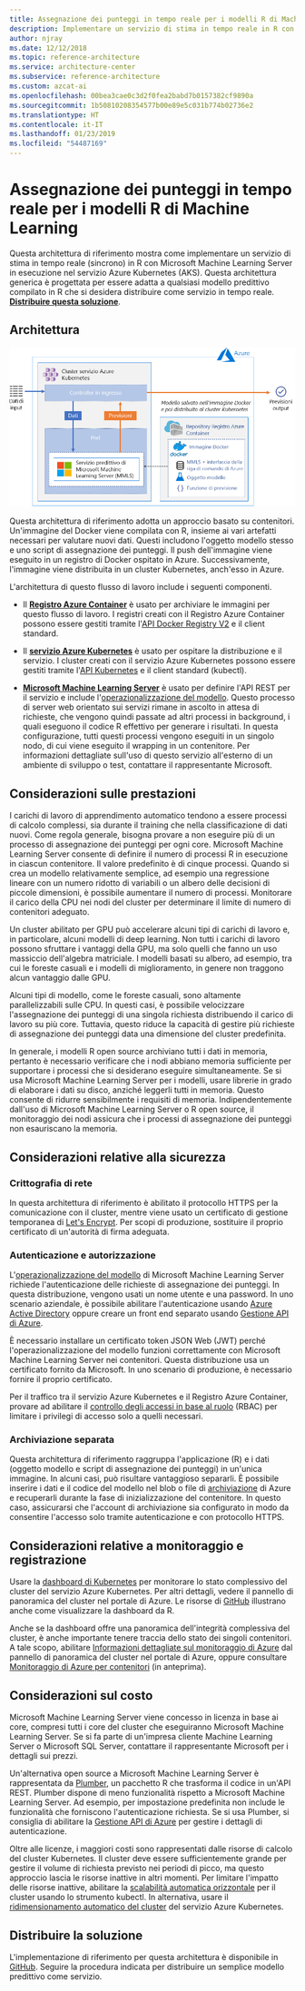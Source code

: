 ```yaml
---
title: Assegnazione dei punteggi in tempo reale per i modelli R di Machine Learning
description: Implementare un servizio di stima in tempo reale in R con Machine Learning Server in esecuzione nel servizio Azure Kubernetes.
author: njray
ms.date: 12/12/2018
ms.topic: reference-architecture
ms.service: architecture-center
ms.subservice: reference-architecture
ms.custom: azcat-ai
ms.openlocfilehash: 00bea3cae0c3d2f0fea2babd7b0157382cf9890a
ms.sourcegitcommit: 1b50810208354577b00e89e5c031b774b02736e2
ms.translationtype: HT
ms.contentlocale: it-IT
ms.lasthandoff: 01/23/2019
ms.locfileid: "54487169"
---
```

# <a name="real-time-scoring-of-r-machine-learning-models"></a>Assegnazione dei punteggi in tempo reale per i modelli R di Machine Learning

Questa architettura di riferimento mostra come implementare un servizio di stima in tempo reale (sincrono) in R con Microsoft Machine Learning Server in esecuzione nel servizio Azure Kubernetes (AKS). Questa architettura generica è progettata per essere adatta a qualsiasi modello predittivo compilato in R che si desidera distribuire come servizio in tempo reale. **[Distribuire questa soluzione][github]**.

## <a name="architecture"></a>Architettura

![Assegnazione dei punteggi in tempo reale per i modelli R di Machine Learning in Azure][0]

Questa architettura di riferimento adotta un approccio basato su contenitori. Un'immagine del Docker viene compilata con R, insieme ai vari artefatti necessari per valutare nuovi dati. Questi includono l'oggetto modello stesso e uno script di assegnazione dei punteggi. Il push dell'immagine viene eseguito in un registro di Docker ospitato in Azure. Successivamente, l'immagine viene distribuita in un cluster Kubernetes, anch'esso in Azure.

L'architettura di questo flusso di lavoro include i seguenti componenti.

- Il **[Registro Azure Container][acr]** è usato per archiviare le immagini per questo flusso di lavoro. I registri creati con il Registro Azure Container possono essere gestiti tramite l'[API Docker Registry V2][docker] e il client standard.

- Il **[servizio Azure Kubernetes][aks]** è usato per ospitare la distribuzione e il servizio. I cluster creati con il servizio Azure Kubernetes possono essere gestiti tramite l'[API Kubernetes][k-api] e il client standard (kubectl).

- **[Microsoft Machine Learning Server][mmls]** è usato per definire l'API REST per il servizio e include l'[operazionalizzazione del modello][operationalization]. Questo processo di server web orientato sui servizi rimane in ascolto in attesa di richieste, che vengono quindi passate ad altri processi in background, i quali eseguono il codice R effettivo per generare i risultati. In questa configurazione, tutti questi processi vengono eseguiti in un singolo nodo, di cui viene eseguito il wrapping in un contenitore. Per informazioni dettagliate sull'uso di questo servizio all'esterno di un ambiente di sviluppo o test, contattare il rappresentante Microsoft.

## <a name="performance-considerations"></a>Considerazioni sulle prestazioni

I carichi di lavoro di apprendimento automatico tendono a essere processi di calcolo complessi, sia durante il training che nella classificazione di dati nuovi. Come regola generale, bisogna provare a non eseguire più di un processo di assegnazione dei punteggi per ogni core. Microsoft Machine Learning Server consente di definire il numero di processi R in esecuzione in ciascun contenitore. Il valore predefinito è di cinque processi. Quando si crea un modello relativamente semplice, ad esempio una regressione lineare con un numero ridotto di variabili o un albero delle decisioni di piccole dimensioni, è possibile aumentare il numero di processi. Monitorare il carico della CPU nei nodi del cluster per determinare il limite di numero di contenitori adeguato.

Un cluster abilitato per GPU può accelerare alcuni tipi di carichi di lavoro e, in particolare, alcuni modelli di deep learning. Non tutti i carichi di lavoro possono sfruttare i vantaggi della GPU, ma solo quelli che fanno un uso massiccio dell'algebra matriciale. I modelli basati su albero, ad esempio, tra cui le foreste casuali e i modelli di miglioramento, in genere non traggono alcun vantaggio dalle GPU.

Alcuni tipi di modello, come le foreste casuali, sono altamente parallelizzabili sulle CPU. In questi casi, è possibile velocizzare l'assegnazione dei punteggi di una singola richiesta distribuendo il carico di lavoro su più core. Tuttavia, questo riduce la capacità di gestire più richieste di assegnazione dei punteggi data una dimensione del cluster predefinita.

In generale, i modelli R open source archiviano tutti i dati in memoria, pertanto è necessario verificare che i nodi abbiano memoria sufficiente per supportare i processi che si desiderano eseguire simultaneamente. Se si usa Microsoft Machine Learning Server per i modelli, usare librerie in grado di elaborare i dati su disco, anziché leggerli tutti in memoria. Questo consente di ridurre sensibilmente i requisiti di memoria. Indipendentemente dall'uso di Microsoft Machine Learning Server o R open source, il monitoraggio dei nodi assicura che i processi di assegnazione dei punteggi non esauriscano la memoria.

## <a name="security-considerations"></a>Considerazioni relative alla sicurezza

### <a name="network-encryption"></a>Crittografia di rete

In questa architettura di riferimento è abilitato il protocollo HTTPS per la comunicazione con il cluster, mentre viene usato un certificato di gestione temporanea di [Let's Encrypt][encrypt]. Per scopi di produzione, sostituire il proprio certificato di un'autorità di firma adeguata.

### <a name="authentication-and-authorization"></a>Autenticazione e autorizzazione

L'[operazionalizzazione del modello][operationalization] di Microsoft Machine Learning Server richiede l'autenticazione delle richieste di assegnazione dei punteggi. In questa distribuzione, vengono usati un nome utente e una password. In uno scenario aziendale, è possibile abilitare l'autenticazione usando [Azure Active Directory][AAD] oppure creare un front end separato usando [Gestione API di Azure][API].

È necessario installare un certificato token JSON Web (JWT) perché l'operazionalizzazione del modello funzioni correttamente con Microsoft Machine Learning Server nei contenitori. Questa distribuzione usa un certificato fornito da Microsoft. In uno scenario di produzione, è necessario fornire il proprio certificato.

Per il traffico tra il servizio Azure Kubernetes e il Registro Azure Container, provare ad abilitare il [controllo degli accessi in base al ruolo][rbac] (RBAC) per limitare i privilegi di accesso solo a quelli necessari.

### <a name="separate-storage"></a>Archiviazione separata

Questa architettura di riferimento raggruppa l'applicazione (R) e i dati (oggetto modello e script di assegnazione dei punteggi) in un'unica immagine. In alcuni casi, può risultare vantaggioso separarli. È possibile inserire i dati e il codice del modello nel blob o file di [archiviazione][storage] di Azure e recuperarli durante la fase di inizializzazione del contenitore. In questo caso, assicurarsi che l'account di archiviazione sia configurato in modo da consentire l'accesso solo tramite autenticazione e con protocollo HTTPS.

## <a name="monitoring-and-logging-considerations"></a>Considerazioni relative a monitoraggio e registrazione

Usare la [dashboard di Kubernetes][dashboard] per monitorare lo stato complessivo del cluster del servizio Azure Kubernetes. Per altri dettagli, vedere il pannello di panoramica del cluster nel portale di Azure. Le risorse di [GitHub][github] illustrano anche come visualizzare la dashboard da R.

Anche se la dashboard offre una panoramica dell'integrità complessiva del cluster, è anche importante tenere traccia dello stato dei singoli contenitori. A tale scopo, abilitare [Informazioni dettagliate sul monitoraggio di Azure][monitor] dal pannello di panoramica del cluster nel portale di Azure, oppure consultare [Monitoraggio di Azure per contenitori][monitor-containers] (in anteprima).

## <a name="cost-considerations"></a>Considerazioni sul costo

Microsoft Machine Learning Server viene concesso in licenza in base ai core, compresi tutti i core del cluster che eseguiranno Microsoft Machine Learning Server. Se si fa parte di un'impresa cliente Machine Learning Server o Microsoft SQL Server, contattare il rappresentante Microsoft per i dettagli sui prezzi.

Un'alternativa open source a Microsoft Machine Learning Server è rappresentata da [Plumber][plumber], un pacchetto R che trasforma il codice in un'API REST. Plumber dispone di meno funzionalità rispetto a Microsoft Machine Learning Server. Ad esempio, per impostazione predefinita non include le funzionalità che forniscono l'autenticazione richiesta. Se si usa Plumber, si consiglia di abilitare la [Gestione API di Azure][API] per gestire i dettagli di autenticazione.

Oltre alle licenze, i maggiori costi sono rappresentati dalle risorse di calcolo del cluster Kubernetes. Il cluster deve essere sufficientemente grande per gestire il volume di richiesta previsto nei periodi di picco, ma questo approccio lascia le risorse inattive in altri momenti. Per limitare l'impatto delle risorse inattive, abilitare la [scalabilità automatica orizzontale][autoscaler] per il cluster usando lo strumento kubectl. In alternativa, usare il [ridimensionamento automatico del cluster][cluster-autoscaler] del servizio Azure Kubernetes.

## <a name="deploy-the-solution"></a>Distribuire la soluzione

L'implementazione di riferimento per questa architettura è disponibile in [GitHub][github]. Seguire la procedura indicata per distribuire un semplice modello predittivo come servizio.

<!-- links -->
[AAD]: /azure/active-directory/fundamentals/active-directory-whatis
[API]: /azure/api-management/api-management-key-concepts
[ACR]: /azure/container-registry/container-registry-intro
[AKS]: /azure/aks/intro-kubernetes
[autoscaler]: https://kubernetes.io/docs/tasks/run-application/horizontal-pod-autoscale/
[cluster-autoscaler]: /azure/aks/autoscaler
[monitor]: /azure/monitoring/monitoring-container-insights-overview
[dashboard]: /azure/aks/kubernetes-dashboard
[docker]: https://docs.docker.com/registry/spec/api/
[encrypt]: https://letsencrypt.org/
[gitHub]: https://github.com/Azure/RealtimeRDeployment
[K-API]: https://kubernetes.io/docs/reference/
[MMLS]: /machine-learning-server/what-is-machine-learning-server
[monitor-containers]: /azure/azure-monitor/insights/container-insights-overview
[operationalization]: /machine-learning-server/what-is-operationalization
[plumber]: https://www.rplumber.io
[RBAC]: /azure/role-based-access-control/overview
[storage]: /azure/storage/common/storage-introduction
[0]: ./_images/realtime-scoring-r.png
